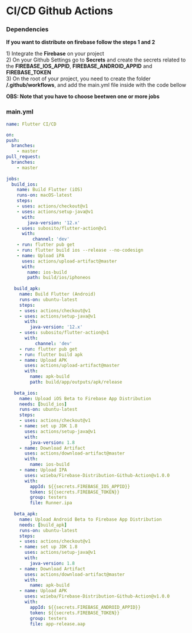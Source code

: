 # CI/CD Github Actions

### Dependencies
<p><b>If you want to distribute on firebase follow the steps 1 and 2</b></p>
1) Integrate the <b>Firebase</b> on your project </br>
2) On your Github Settings go to <b>Secrets</b> and create the secrets related to the <b>FIREBASE_IOS_APPID</b>, <b>FIREBASE_ANDROID_APPID</b> and <b>FIREBASE_TOKEN</b> </br>
3) On the root of your project, you need to create the folder <b>/.github/workflows</b>, and add the main.yml file inside with the code bellow </br>

<b>OBS: Note that you have to choose beetwen one or more jobs</b>


### main.yml
```yml
name: Flutter CI/CD

on:
push:
  branches:
    - master
pull_request:
  branches:
    - master
    
jobs:
  build_ios:
    name: Build Flutter (iOS)
    runs-on: macOS-latest
    steps:
    - uses: actions/checkout@v1
    - uses: actions/setup-java@v1
      with:
        java-version: '12.x'
    - uses: subosito/flutter-action@v1
      with:
          channel: 'dev'
    - run: flutter pub get
    - run: flutter build ios --release --no-codesign
    - name: Upload iPA
      uses: actions/upload-artifact@master
      with:
        name: ios-build
        path: build/ios/iphoneos
        
   build_apk:
     name: Build Flutter (Android)
     runs-on: ubuntu-latest
     steps:
     - uses: actions/checkout@v1
     - uses: actions/setup-java@v1
       with:
         java-version: '12.x'
     - uses: subosito/flutter-action@v1
       with:
           channel: 'dev'
     - run: flutter pub get
     - run: flutter build apk
     - name: Upload APK
       uses: actions/upload-artifact@master
       with:
         name: apk-build
         path: build/app/outputs/apk/release
         
   beta_ios:
     name: Upload iOS Beta to Firebase App Distribution
     needs: [build_ios]
     runs-on: ubuntu-latest
     steps:
     - uses: actions/checkout@v1
     - name: set up JDK 1.8
       uses: actions/setup-java@v1
       with:
         java-version: 1.8
     - name: Download Artifact
       uses: actions/download-artifact@master
       with:
         name: ios-build
     - name: Upload IPA
       uses: wzieba/Firebase-Distribution-Github-Action@v1.0.0
       with:
         appId: ${{secrets.FIREBASE_IOS_APPID}}
         token: ${{secrets.FIREBASE_TOKEN}}
         group: testers
         file: Runner.ipa
         
   beta_apk:
     name: Upload Android Beta to Firebase App Distribution
     needs: [build_apk]
     runs-on: ubuntu-latest
     steps:
     - uses: actions/checkout@v1
     - name: set up JDK 1.8
       uses: actions/setup-java@v1
       with:
         java-version: 1.8
     - name: Download Artifact
       uses: actions/download-artifact@master
       with:
         name: apk-build
     - name: Upload APK
       uses: wzieba/Firebase-Distribution-Github-Action@v1.0.0
       with:
         appId: ${{secrets.FIREBASE_ANDROID_APPID}}
         token: ${{secrets.FIREBASE_TOKEN}}
         group: testers
         file: app-release.aap
```
